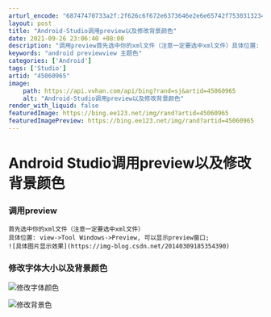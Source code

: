 ```yaml
---
arturl_encode: "68747470733a2f:2f626c6f672e6373646e2e6e65742f75303132343136393238:2f61727469636c652f64657461696c732f3435303630393635"
layout: post
title: "Android-Studio调用preview以及修改背景颜色"
date: 2021-09-26 23:06:40 +08:00
description: "调用preview首先选中你的xml文件（注意一定要选中xml文件）具体位置: view->Tool"
keywords: "android previewview 主题色"
categories: ['Android']
tags: ['Studio']
artid: "45060965"
image:
    path: https://api.vvhan.com/api/bing?rand=sj&artid=45060965
    alt: "Android-Studio调用preview以及修改背景颜色"
render_with_liquid: false
featuredImage: https://bing.ee123.net/img/rand?artid=45060965
featuredImagePreview: https://bing.ee123.net/img/rand?artid=45060965
---
```


# Android Studio调用preview以及修改背景颜色

### 调用preview

```
首先选中你的xml文件（注意一定要选中xml文件）
具体位置: view->Tool Windows->Preview, 可以显示preview窗口; 
![具体图片显示效果](https://img-blog.csdn.net/20140309185354390)

```

### 修改字体大小以及背景颜色

![修改字体颜色](http://static.oschina.net/uploads/space/2014/0930/153422_DSL4_936286.png)

![修改背景色](http://static.oschina.net/uploads/space/2014/0930/153502_IJzB_936286.png)